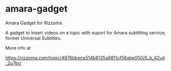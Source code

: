 amara-gadget
============

Amara Gadget for Rizzoma

A gadget to insert videos on a topic with suport for Amara subtitling service, former Universal Subtitles.

More info at

https://rizzoma.com/topic/4976bbece514b8135a9811cf56abe050/0_b_42vd_2u7br/
